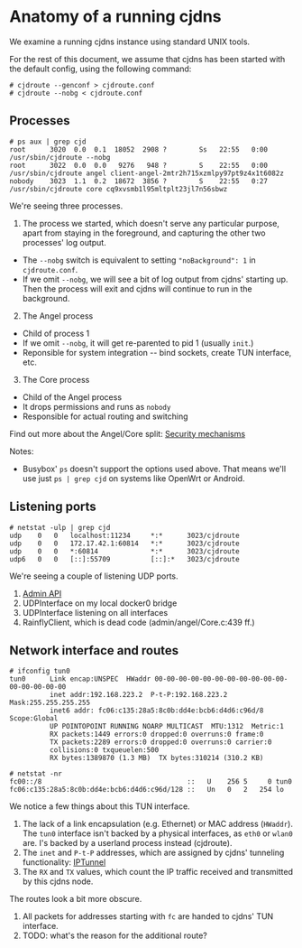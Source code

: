 # Anatomy of a running cjdns

We examine a running cjdns instance using standard UNIX tools.

For the rest of this document, we assume that cjdns has been started with the default config, using the following command:

```
# cjdroute --genconf > cjdroute.conf
# cjdroute --nobg < cjdroute.conf
```


## Processes

```
# ps aux | grep cjd
root      3020  0.0  0.1  18052  2908 ?        Ss   22:55   0:00 /usr/sbin/cjdroute --nobg
root      3022  0.0  0.0   9276   948 ?        S    22:55   0:00 /usr/sbin/cjdroute angel client-angel-2mtr2h715xzmlpy97pt9z4x1t6082z
nobody    3023  1.1  0.2  18672  3856 ?        S    22:55   0:27 /usr/sbin/cjdroute core cq9xvsmb1l95mltplt23jl7n56sbwz
```

We're seeing three processes.

1. The process we started, which doesn't serve any particular purpose, apart from staying in the foreground, and capturing the other two processes' log output.
  - The `--nobg` switch is equivalent to setting `"noBackground": 1` in `cjdroute.conf`.
  - If we omit `--nobg`, we will see a bit of log output from cjdns' starting up. Then the process will exit and cjdns will continue to run in the background.
2. The Angel process
  - Child of process 1
  - If we omit `--nobg`, it will get re-parented to pid 1 (usually `init`.)
  - Reponsible for system integration -- bind sockets, create TUN interface, etc.
3. The Core process
  - Child of the Angel process
  - It drops permissions and runs as `nobody`
  - Responsible for actual routing and switching

Find out more about the Angel/Core split: [Security mechanisms](security.md)

Notes:

- Busybox' `ps` doesn't support the options used above. That means we'll use just `ps | grep cjd` on systems like OpenWrt or Android.


## Listening ports

```
# netstat -ulp | grep cjd
udp    0   0   localhost:11234     *:*      3023/cjdroute
udp    0   0   172.17.42.1:60814   *:*      3023/cjdroute
udp    0   0   *:60814             *:*      3023/cjdroute
udp6   0   0   [::]:55709          [::]:*   3023/cjdroute
```

We're seeing a couple of listening UDP ports.

1. [Admin API](admin.md)
2. UDPInterface on my local docker0 bridge
3. UDPInterface listening on all interfaces
4. RainflyClient, which is dead code (admin/angel/Core.c:439 ff.)


## Network interface and routes

```
# ifconfig tun0
tun0      Link encap:UNSPEC  HWaddr 00-00-00-00-00-00-00-00-00-00-00-00-00-00-00-00
          inet addr:192.168.223.2  P-t-P:192.168.223.2  Mask:255.255.255.255
          inet6 addr: fc06:c135:28a5:8c0b:dd4e:bcb6:d4d6:c96d/8 Scope:Global
          UP POINTOPOINT RUNNING NOARP MULTICAST  MTU:1312  Metric:1
          RX packets:1449 errors:0 dropped:0 overruns:0 frame:0
          TX packets:2289 errors:0 dropped:0 overruns:0 carrier:0
          collisions:0 txqueuelen:500
          RX bytes:1389870 (1.3 MB)  TX bytes:310214 (310.2 KB)

# netstat -nr
fc00::/8                                    ::   U    256 5     0 tun0
fc06:c135:28a5:8c0b:dd4e:bcb6:d4d6:c96d/128 ::   Un   0   2   254 lo
```

We notice a few things about this TUN interface.

1. The lack of a link encapsulation (e.g. Ethernet) or MAC address (`HWaddr`). The `tun0` interface isn't backed by a physical interfaces, as `eth0` or `wlan0` are. I's backed by a userland process instead (cjdroute).
2. The `inet` and `P-t-P` addresses, which are assigned by cjdns' tunneling functionality: [IPTunnel](iptunnel.md)
3. The `RX` and `TX` values, which count the IP traffic received and transmitted by this cjdns node.

The routes look a bit more obscure.

1. All packets for addresses starting with `fc` are handed to cjdns' TUN interface.
2. TODO: what's the reason for the additional route?
